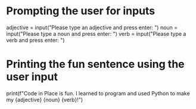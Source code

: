 <!-- Problem Statement
Write a program which prompts the user for an adjective, then a noun, then a verb, and then prints a fun sentence with those words!

Mad Libs is a word game where players are prompted for one word at a time, and the words are eventually filled into the blanks of a word template to make an entertaining story! We've provided you with the beginning of a sentence (the SENTENCE_START constant) which will end in a user-inputted adjective, noun, and then verb.

Here's a sample run (user input is in bold italics):

Please type an adjective and press enter. tiny

Please type a noun and press enter. plant

Please type a verb and press enter. fly

Code in Place is fun. I learned to program and used Python to make my tiny plant fly! -->

# Prompting the user for inputs
adjective = input("Please type an adjective and press enter: ")
noun = input("Please type a noun and press enter: ")
verb = input("Please type a verb and press enter: ")

# Printing the fun sentence using the user input
print(f"Code in Place is fun. I learned to program and used Python to make my {adjective} {noun} {verb}!")

